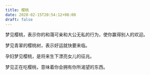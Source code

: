 ```yaml
---
title: 樱桃
date: 2020-02-15T20:54:12+08:00
draft: false
---
```


梦见樱桃，表示你的和蔼可亲和大公无私的行为，使你赢得别人的欢迎。<br>


梦见青翠的樱桃树，表示好运就快要来临。<br>


孕妇梦见樱桃，是将来生下漂亮女儿的征兆。<br>


梦见正在吃樱桃，意味着你会拥有你所渴望的东西。<br>
